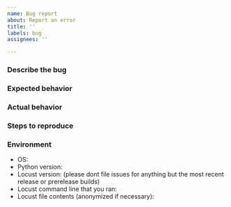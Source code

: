 ```yaml
---
name: Bug report
about: Report an error
title: ''
labels: bug
assignees: ''

---
```


<!-- 
If you have a general question about how to use Locust, please check Stack Overflow first https://stackoverflow.com/questions/tagged/locust

You can also ask new questions on SO, https://stackoverflow.com/questions/ask just remember to tag your question with "locust". Do not immediately post your issue here after posting to SO, wait for an answer there instead.

Use this form only for reporting actual bugs in Locust. Remember, the developers of Locust are unpaid volunteers, so make sure you have tried everything you can think of before filing a bug :) 

Always make sure you are running an up to date Locust version (pip3 install -U locust)
-->

### Describe the bug
<!-- A clear and concise description of what the bug is -->

### Expected behavior
<!-- Tell us what you think should happen -->

### Actual behavior
<!-- Tell us what happens instead. Include screenshots if this an issue with the GUI. -->

### Steps to reproduce
<!-- Please provide a minimal reproducible code example (https://stackoverflow.com/help/minimal-reproducible-example) --> 

### Environment

- OS:
- Python version:
- Locust version: (please dont file issues for anything but the most recent release or prerelease builds)
- Locust command line that you ran:
- Locust file contents (anonymized if necessary):